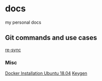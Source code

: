 # docs
my personal docs

## Git commands and use cases
[re-sync](git/sync_with_base_branch.md)

### Misc
[Docker Installation Ubuntu 18.04](docker_install_ubuntu.md)
[Keygen](keygen_keystore_and_pair.md)
